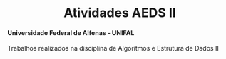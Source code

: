 <div align="center">
<h1> Atividades AEDS II </h1>
</div>

#### Universidade Federal de Alfenas - UNIFAL
Trabalhos realizados na disciplina de Algoritmos e Estrutura de Dados II 
